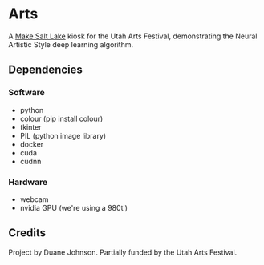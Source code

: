 # Arts

A [Make Salt Lake](http://makesaltlake.org) kiosk for the Utah Arts Festival, demonstrating the Neural Artistic Style deep learning algorithm.

## Dependencies

### Software

- python
- colour (pip install colour)
- tkinter
- PIL (python image library)
- docker
- cuda
- cudnn

### Hardware

- webcam
- nvidia GPU (we're using a 980ti)

## Credits

Project by Duane Johnson. Partially funded by the Utah Arts Festival.